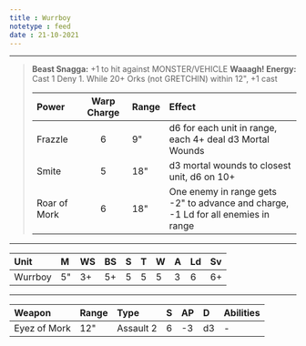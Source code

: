 ```yaml
---
title : Wurrboy
notetype : feed
date : 21-10-2021
---
```


---

> **Beast Snagga:** +1 to hit against MONSTER/VEHICLE
> **Waaagh! Energy:** Cast 1 Deny 1. While 20+ Orks (not GRETCHIN) within 12", +1 cast
> 
> | Power   | Warp Charge | Range | Effect                                       |
> |:------- |:-----------:|:----- |:-------------------------------------------- |
> | Frazzle | 6           | 9"   | d6 for each unit in range, each 4+ deal d3 Mortal Wounds |
> | Smite   | 5           | 18"   | d3 mortal wounds to closest unit, d6 on 10+  |
> | Roar of Mork | 6           | 18"   | One enemy in range gets -2" to advance and charge, -1 Ld for all enemies in range |

---

| Unit     | M   | WS  | BS  | S   | T   | W   | A   | Ld  | Sv  |
|:-------- |:--- |:--- |:--- |:--- |:--- |:--- |:--- |:--- |:--- |
| Wurrboy | 5"  | 3+  | 5+  | 5   | 5   | 5   | 3   | 6   | 6+  |

---

| Weapon         | Range | Type  | S   | AP  | D   | Abilities |
|:-------------- |:----- |:----- |:--- |:--- |:--- |:--------- |
| Eyez of Mork | 12" | Assault 2 | 6  | -3  | d3  | -         |
